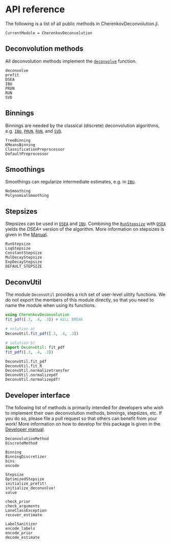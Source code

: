 # API reference

The following is a list of all public methods in CherenkovDeconvolution.jl.

```@meta
CurrentModule = CherenkovDeconvolution
```

## Deconvolution methods

All deconvolution methods implement the [`deconvolve`](@ref) function.

```@docs
deconvolve
prefit
DSEA
IBU
PRUN
RUN
SVD
```

## Binnings

Binnings are needed by the classical (discrete) deconvolution algorithms, e.g. [`IBU`](@ref), [`PRUN`](@ref), [`RUN`](@ref), and [`SVD`](@ref).

```@docs
TreeBinning
KMeansBinning
ClassificationPreprocessor
DefaultPreprocessor
```

## Smoothings

Smoothings can regularize intermediate estimates, e.g. in [`IBU`](@ref).

```@docs
NoSmoothing
PolynomialSmoothing
```

## Stepsizes

Stepsizes can be used in [`DSEA`](@ref) and [`IBU`](@ref). Combining the [`RunStepsize`](@ref) with [`DSEA`](@ref) yields the *DSEA+* version of the algorithm. More information on stepsizes is given in the [Manual](@ref).

```@docs
RunStepsize
LsqStepsize
ConstantStepsize
MulDecayStepsize
ExpDecayStepsize
DEFAULT_STEPSIZE
```

## DeconvUtil

The module `DeconvUtil` provides a rich set of user-level ulitity functions. We do not export the members of this module directly, so that you need to name the module when using its functions.

```julia
using CherenkovDeconvolution
fit_pdf([.3, .4, .3]) # WILL BREAK

# solution a)
DeconvUtil.fit_pdf([.3, .4, .3])

# solution b)
import DeconvUtil: fit_pdf
fit_pdf([.3, .4, .3])
```

```@docs
DeconvUtil.fit_pdf
DeconvUtil.fit_R
DeconvUtil.normalizetransfer
DeconvUtil.normalizepdf
DeconvUtil.normalizepdf!
```

## Developer interface

The following list of methods is primarily intended for developers who wish to implement their own deconvolution methods, binnings, stepsizes, etc. If you do so, please file a pull request so that others can benefit from your work! More information on how to develop for this package is given in the [Developer manual](@ref).

```@docs
DeconvolutionMethod
DiscreteMethod

Binning
BinningDiscretizer
bins
encode

Stepsize
OptimizedStepsize
initialize_prefit!
initialize_deconvolve!
value

check_prior
check_arguments
LoneClassException
recover_estimate

LabelSanitizer
encode_labels
encode_prior
decode_estimate
```
